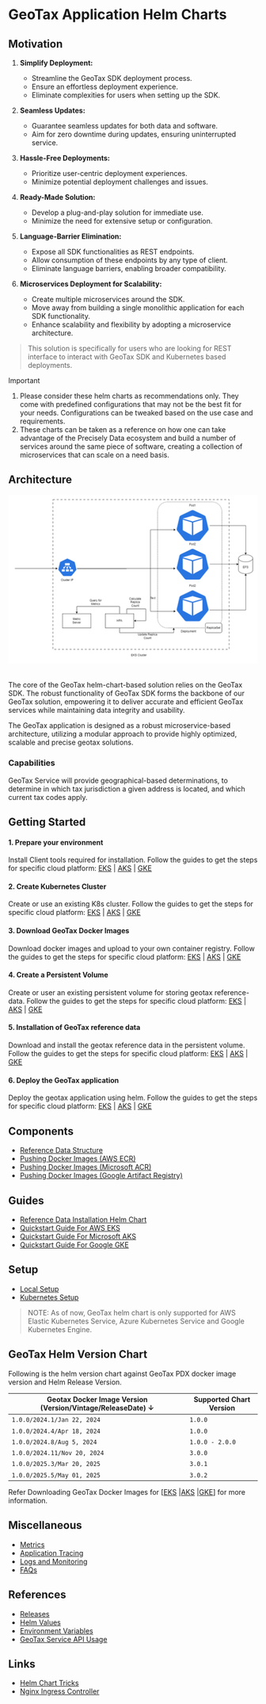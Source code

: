 # GeoTax Application Helm Charts

## Motivation

1. **Simplify Deployment:**
    - Streamline the GeoTax SDK deployment process.
    - Ensure an effortless deployment experience.
    - Eliminate complexities for users when setting up the SDK.

2. **Seamless Updates:**
    - Guarantee seamless updates for both data and software.
    - Aim for zero downtime during updates, ensuring uninterrupted service.

3. **Hassle-Free Deployments:**
    - Prioritize user-centric deployment experiences.
    - Minimize potential deployment challenges and issues.

4. **Ready-Made Solution:**
    - Develop a plug-and-play solution for immediate use.
    - Minimize the need for extensive setup or configuration.

5. **Language-Barrier Elimination:**
    - Expose all SDK functionalities as REST endpoints.
    - Allow consumption of these endpoints by any type of client.
    - Eliminate language barriers, enabling broader compatibility.

6. **Microservices Deployment for Scalability:**
    - Create multiple microservices around the SDK.
    - Move away from building a single monolithic application for each SDK functionality.
    - Enhance scalability and flexibility by adopting a microservice architecture.

> This solution is specifically for users who are looking for REST interface to interact with GeoTax SDK and Kubernetes
> based deployments.


> [!IMPORTANT]
> 1. Please consider these helm charts as recommendations only. They come with predefined configurations that may not be
     the best fit for your needs. Configurations can be tweaked based on the use case and requirements.
> 2. These charts can be taken as a reference on how one can take advantage of the Precisely Data ecosystem and build a
     number of services around the same piece of software, creating a collection of microservices that can scale on a
     need basis.

## Architecture

![geotax_architecture](./images/geotax_architecture.png)

<br>The core of the GeoTax helm-chart-based solution relies on the GeoTax SDK. The robust
functionality of GeoTax SDK forms the backbone of our GeoTax solution, empowering it to deliver accurate and efficient
GeoTax services while maintaining data integrity and usability.

The GeoTax application is designed as a robust microservice-based architecture, utilizing a modular approach to
provide highly optimized, scalable and precise geotax solutions.

### Capabilities

GeoTax Service will provide geographical-based determinations, to determine in which tax jurisdiction a given address is
located, and which current tax codes apply.

## Getting Started

#### 1. Prepare your environment

Install Client tools required for installation. Follow the guides to get the steps for specific cloud
platform:
[EKS](docs/guides/eks/QuickStartEKS.md#step-1-prepare-your-environment)
| [AKS](docs/guides/aks/QuickStartAKS.md#step-1-before-you-begin)
| [GKE](docs/guides/gke/QuickStartGKE.md#step-1-before-you-begin)

#### 2. Create Kubernetes Cluster

Create or use an existing K8s cluster. Follow the guides to get the steps for specific cloud platform:
[EKS](docs/guides/eks/QuickStartEKS.md#step-2-create-the-eks-cluster)
| [AKS](docs/guides/aks/QuickStartAKS.md#step-2-create-the-aks-cluster)
| [GKE](docs/guides/gke/QuickStartGKE.md#step-2-create-the-gke-cluster)

#### 3. Download GeoTax Docker Images

Download docker images and upload to your own container registry. Follow the guides to get the steps for specific cloud
platform:
[EKS](docs/guides/eks/QuickStartEKS.md#step-3-download-geotax-docker-images)
| [AKS](docs/guides/aks/QuickStartAKS.md#step-3-download-geotax-docker-images)
| [GKE](docs/guides/gke/QuickStartGKE.md#step-3-download-geotax-docker-images)

#### 4. Create a Persistent Volume

Create or user an existing persistent volume for storing geotax reference-data. Follow the guides to get the
steps for specific cloud platform:
[EKS](docs/guides/eks/QuickStartEKS.md#step-4-create-elastic-file-system-efs)
| [AKS](docs/guides/aks/QuickStartAKS.md#step-4-create-and-configure-azure-files-share)
| [GKE](docs/guides/gke/QuickStartGKE.md#step-4-create-and-configure-google-filestore)

#### 5. Installation of GeoTax reference data

Download and install the geotax reference data in the persistent volume. Follow the guides to get the steps for
specific cloud platform:
[EKS](docs/guides/eks/QuickStartEKS.md#step-5-installation-of-reference-data)
| [AKS](docs/guides/aks/QuickStartAKS.md#step-5-installation-of-reference-data)
| [GKE](docs/guides/gke/QuickStartGKE.md#step-5-installation-of-reference-data)

#### 6. Deploy the GeoTax application

Deploy the geotax application using helm. Follow the guides to get the steps for specific cloud platform:
[EKS](docs/guides/eks/QuickStartEKS.md#step-6-installation-of-geotax-helm-chart)
| [AKS](docs/guides/aks/QuickStartAKS.md#step-6-installation-of-geotax-helm-chart)
| [GKE](docs/guides/gke/QuickStartGKE.md#step-6-installation-of-geotax-helm-chart)

## Components

- [Reference Data Structure](docs/ReferenceData.md)
- [Pushing Docker Images (AWS ECR)](docs/guides/eks/QuickStartEKS.md#step-3-download-geotax-docker-images)
- [Pushing Docker Images (Microsoft ACR)](docs/guides/aks/QuickStartAKS.md#step-3-download-geotax-docker-images)
- [Pushing Docker Images (Google Artifact Registry)](docs/guides/gke/QuickStartGKE.md#step-3-download-geotax-docker-images)

## Guides

- [Reference Data Installation Helm Chart](charts/component-charts/reference-data-setup-generic/README.md)
- [Quickstart Guide For AWS EKS](docs/guides/eks/QuickStartEKS.md)
- [Quickstart Guide For Microsoft AKS](docs/guides/aks/QuickStartAKS.md)
- [Quickstart Guide For Google GKE](docs/guides/gke/QuickStartGKE.md)

## Setup

- [Local Setup](docker-desktop/README.md)
- [Kubernetes Setup](charts/component-charts/geotax-generic/README.md)

> NOTE: As of now, GeoTax helm chart is only supported for AWS Elastic Kubernetes Service, Azure Kubernetes Service and
> Google Kubernetes Engine.

## GeoTax Helm Version Chart

Following is the helm version chart against GeoTax PDX docker image version and Helm Release Version.

| Geotax Docker Image Version (Version/Vintage/ReleaseDate) ↓ | Supported Chart Version |
|-------------------------------------------------------------|-------------------------|
| `1.0.0/2024.1/Jan 22, 2024`                                 | `1.0.0`                 |
| `1.0.0/2024.4/Apr 18, 2024`                                 | `1.0.0`                 |
| `1.0.0/2024.8/Aug 5, 2024`                                  | `1.0.0 - 2.0.0`         |
| `1.0.0/2024.11/Nov 20, 2024`                                | `3.0.0`                 |
| `1.0.0/2025.3/Mar 20, 2025`                                 | `3.0.1`                 |
| `1.0.0/2025.5/May 01, 2025`                                 | `3.0.2`                 |

Refer Downloading GeoTax Docker Images
for [[EKS](docs/guides/eks/QuickStartEKS.md#step-3-download-geotax-docker-images) |[AKS](/docs/guides/aks/QuickStartAKS.md#step-3-download-geotax-docker-images) |[GKE](/docs/guides/gke/QuickStartGKE.md#step-3-download-geotax-docker-images)]
for more information.

## Miscellaneous

- [Metrics](docs/MetricsAndTraces.md#generating-insights-from-metrics)
- [Application Tracing](docs/MetricsAndTraces.md#generating-insights-from-metrics)
- [Logs and Monitoring](docs/MetricsAndTraces.md#generating-insights-from-metrics)
- [FAQs](docs/faq/FAQs.md)

## References

- [Releases](https://github.com/PreciselyData/cloudnative-geocoding-helm/releases)
- [Helm Values](charts/eks/geotax-application/README.md#helm-values)
- [Environment Variables](charts/component-charts/geotax-generic/README.md#environment-variables)
- [GeoTax Service API Usage](charts/component-charts/geotax-generic/README.md#geotax-service-api-usage)

## Links

- [Helm Chart Tricks](https://helm.sh/docs/howto/charts_tips_and_tricks/)
- [Nginx Ingress Controller](https://docs.nginx.com/nginx-ingress-controller/)
